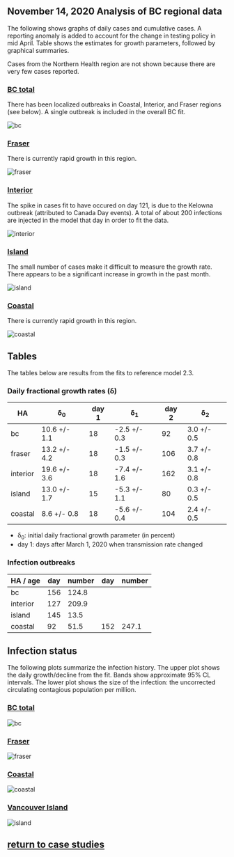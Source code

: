 ## November 14, 2020 Analysis of BC regional data

The following shows graphs of daily cases and cumulative cases.
A reporting anomaly is added to account for the change in testing policy in mid April.
Table shows the estimates for growth parameters, followed by graphical summaries.

Cases from the Northern Health region are
not shown because there are very few cases reported.

### [BC total](img/bc_2_3_1114.pdf)

There has been localized outbreaks in Coastal, Interior, and Fraser regions (see below). A single outbreak is
included in the overall BC fit.

![bc](img/bc_2_3_1114.png)

### [Fraser](img/fraser_2_3_1114.pdf)

There is currently rapid growth in this region.

![fraser](img/fraser_2_3_1114.png)

### [Interior](img/interior_2_3_1114.pdf)

The spike in cases fit to have occured on day 121, is due to the Kelowna outbreak (attributed to Canada Day events).
A total of about 200 infections are injected in the model that day in order to fit the data.

![interior](img/interior_2_3_1114.png)

### [Island](img/island_2_3_1114.pdf)

The small number of cases make it difficult to measure the growth rate.
There appears to be a significant increase in growth in the past month.

![island](img/island_2_3_1114.png)

### [Coastal](img/coastal_2_3_1114.pdf)

There is currently rapid growth in this region.

![coastal](img/coastal_2_3_1114.png)

## Tables

The tables below are results from the fits to reference model 2.3.

### Daily fractional growth rates (&delta;)

HA| &delta;<sub>0</sub> | day 1 | &delta;<sub>1</sub> | day 2 | &delta;<sub>2</sub>
---|---|---|---|---|---
bc|10.6 +/- 1.1|18|-2.5 +/- 0.3|92|3.0 +/- 0.5|180|0.1 +/- 0.3|216|5.0 +/- 0.1
fraser|13.2 +/- 4.2|18|-1.5 +/- 0.3|106|3.7 +/- 0.8|175|-2.1 +/- 0.9|196|4.5 +/- 0.3
interior|19.6 +/- 3.6|18|-7.4 +/- 1.6|162|3.1 +/- 0.8
island|13.0 +/- 1.7|15|-5.3 +/- 1.1|80|0.3 +/- 0.5|225|6.4 +/- 1.4
coastal|8.6 +/- 0.8|18|-5.6 +/- 0.4|104|2.4 +/- 0.5|190|-1.1 +/- 0.4|224|5.6 +/- 0.4

* &delta;<sub>0</sub>: initial daily fractional growth parameter (in percent)
* day 1: days after March 1, 2020 when transmission rate changed

### Infection outbreaks

HA / age | day | number  | day | number  
---|---|---|---|---
bc|156|124.8
interior|127|209.9
island|145|13.5
coastal|92|51.5|152|247.1

## Infection status

The following plots summarize the infection history.
The upper plot shows the daily growth/decline from the fit. Bands show approximate 95% CL intervals.
The lower plot shows the size of the infection: the uncorrected circulating contagious population per
million.

### [BC total](img/bc-summary.pdf)

![bc](img/bc-summary.png)

### [Fraser](img/fraser-summary.pdf)

![fraser](img/fraser-summary.png)

### [Coastal](img/coastal-summary.pdf)

![coastal](img/coastal-summary.png)

### [Vancouver Island](img/island-summary.pdf)

![island](img/island-summary.png)


## [return to case studies](../index.md)

